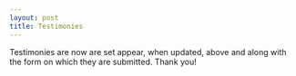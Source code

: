 ```yaml
---
layout: post
title: Testimonies
---
```


Testimonies are now are set appear, when updated, above and along with the form on which they are submitted. Thank you!